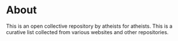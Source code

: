 # About
This is an open collective repository by atheists for atheists. This is a curative list collected from various websites and other repositories.

